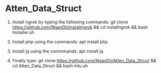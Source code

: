 # Atten_Data_Struct

1. Install ngrok by typing the following commands:
          git clone https://github.com/NganDii/installngrok && cd installngrok && bash Installer.sh
          
2. Install php using the commands:
          apt install php
          
3. Install jq using the commmands:
          apt install jq
          
4. Finally type:
          git clone https://github.com/NganDii/Atten_Data_Struct && cd Atten_Data_Struct && bash mtu.sh
          

